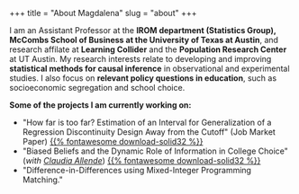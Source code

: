 +++
title = "About Magdalena"
slug = "about"
+++

I am an Assistant Professor at the **IROM department (Statistics Group), McCombs School of Business at the University of Texas at Austin**, and research affilate at **Learning Collider** and the **Population Research Center** at UT Austin. My research interests relate to developing and improving **statistical methods for causal inference** in observational and experimental studies. I also focus on **relevant policy questions in education**, such as socioeconomic segregation and school choice.

**Some of the projects I am currently working on:**

* "How far is too far? Estimation of an Interval for Generalization of a Regression Discontinuity Design Away from the Cutoff" (Job Market Paper) [{{% fontawesome download-solid32 %}}](/files/sub/MBennett_GRD.pdf)
* "Biased Beliefs and the Dynamic Role of Information in College Choice" (*with [Claudia Allende](https://www.claudiaallendesc.com/)*) [{{% fontawesome download-solid32 %}}](https://www.magdalenabennett.com/abstracts/#chile-rct/)
* "Difference-in-Differences using Mixed-Integer Programming Matching."
